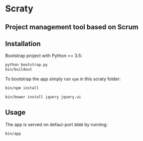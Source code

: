 # Scraty

## Project management tool based on Scrum

## Installation

Bootstrap project with Python >= 3.5:

```bash
python bootstrap.py
bin/buildout
```

To bootstrap the app simply run `npm` in this scraty folder:

```bash
bin/npm install
```

```bash
bin/bower install jquery jquery.ui
```

## Usage

The app is served on defaul-port `8080` by running:

```bash
bin/app
```